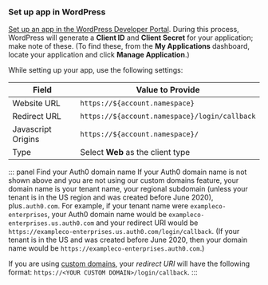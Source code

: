 ### Set up app in WordPress

[Set up an app in the WordPress Developer Portal](https://developer.wordpress.com/apps/). During this process, WordPress will generate a **Client ID** and **Client Secret** for your application; make note of these. (To find these, from the **My Applications** dashboard, locate your application and click **Manage Application**.)

While setting up your app, use the following settings:

| Field | Value to Provide |
| - | - |
| Website URL | `https://${account.namespace}` |
| Redirect URL | `https://${account.namespace}/login/callback` |
| Javascript Origins | `https://${account.namespace}/`|
| Type | Select **Web** as the client type|

::: panel Find your Auth0 domain name
If your Auth0 domain name is not shown above and you are not using our custom domains feature, your domain name is your tenant name, your regional subdomain (unless your tenant is in the US region and was created before June 2020), plus`.auth0.com`. For example, if your tenant name were `exampleco-enterprises`, your Auth0 domain name would be `exampleco-enterprises.us.auth0.com` and your redirect URI would be `https://exampleco-enterprises.us.auth0.com/login/callback`. (If your tenant is in the US and was created before June 2020, then your domain name would be `https://exampleco-enterprises.auth0.com`.)

If you are using [custom domains](https://auth0.com/docs/custom-domains), your <dfn data-key="callback">redirect URI</dfn> will have the following format: `https://<YOUR CUSTOM DOMAIN>/login/callback`.
:::
